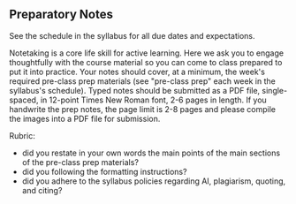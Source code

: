## Preparatory Notes

See the schedule in the syllabus for all due dates and expectations.

Notetaking is a core life skill for active learning. Here we ask you to engage thoughtfully with the course material so you can come to class prepared to put it into practice. Your notes should cover, at a minimum, the week's required pre-class prep materials (see "pre-class prep" each week in the syllabus's schedule). Typed notes should be submitted as a PDF file, single-spaced, in 12-point Times New Roman font, 2-6 pages in length. If you handwrite the prep notes, the page limit is 2-8 pages and please compile the images into a PDF file for submission.

Rubric:
  - did you restate in your own words the main points of the main sections of the pre-class prep materials?
  - did you following the formatting instructions?
  - did you adhere to the syllabus policies regarding AI, plagiarism, quoting, and citing?
